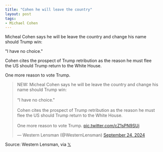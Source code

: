 ```yaml
---
title: "Cohen he will leave the country"
layout: post
tags:
- Michael Cohen
---
```


Micheal Cohen says he will be leave the country and change his name should Trump win:

"I have no choice."

Cohen cites the prospect of Trump retribution as the reason he must flee the US should Trump return to the White House.

One more reason to vote Trump.

<blockquote class="twitter-tweet"><p lang="en" dir="ltr">NEW: Micheal Cohen says he will be leave the country and change his name should Trump win:<br><br>“I have no choice.&quot;<br><br>Cohen cites the prospect of Trump retribution as the reason he must flee the US should Trump return to the White House.<br><br>One more reason to vote Trump. <a href="https://t.co/cZ1sPN9SUj">pic.twitter.com/cZ1sPN9SUj</a></p>&mdash; Western Lensman (@WesternLensman) <a href="https://twitter.com/WesternLensman/status/1838727482972754077?ref_src=twsrc%5Etfw">September 24, 2024</a></blockquote> <script async src="https://platform.twitter.com/widgets.js" charset="utf-8"></script>

Source: Western Lensman, via [𝕏](https://x.com)
